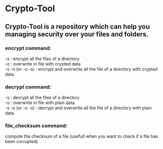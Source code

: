 # Crypto-Tool
## Crypto-Tool is a repository which can help you managing security over your files and folders.

### encrypt command:
  -s : encrypt all the files of a directory <br/>
  -o : overwrite in file with crypted data <br/>
  -s -o (or -o -s) : encrypt and overwrite all the file of a directory with crypted data <br/>
  
### decrypt command:
  -s : decrypt all the files of a directory <br/>
  -o : overwrite in file with plain data <br/>
  -s -o (or -o -s) : decrypt and overwrite all the file of a directory with plain data <br/>
  
### file_checksum command:
  compute the checksum of a file (usefull when you want to check if a file has been corrupted). <br/>
